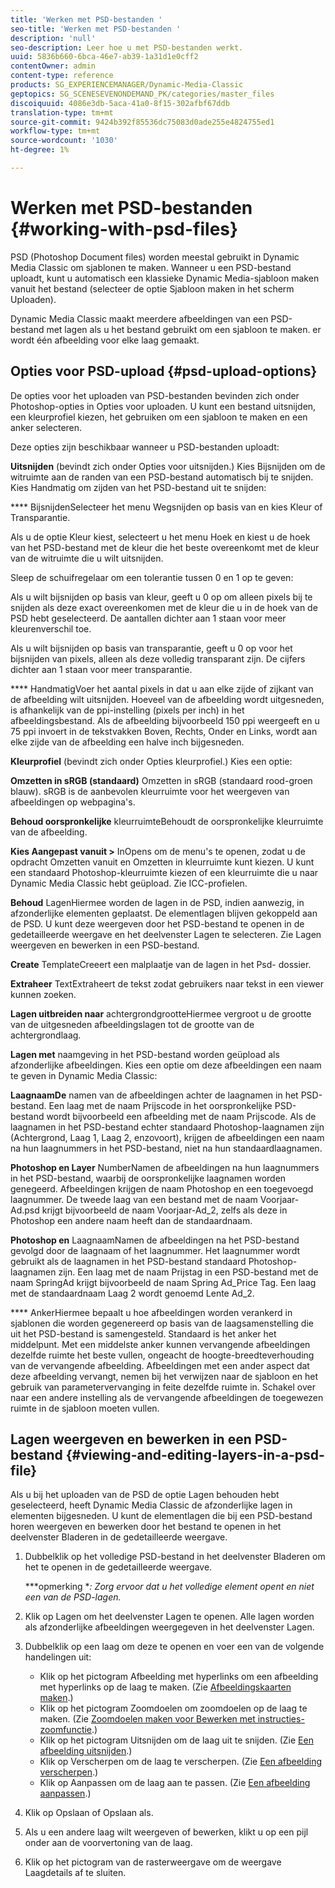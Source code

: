 ```yaml
---
title: 'Werken met PSD-bestanden '
seo-title: 'Werken met PSD-bestanden '
description: 'null'
seo-description: Leer hoe u met PSD-bestanden werkt.
uuid: 5836b660-6bca-46e7-ab39-1a31d1e0cff2
contentOwner: admin
content-type: reference
products: SG_EXPERIENCEMANAGER/Dynamic-Media-Classic
geptopics: SG_SCENESEVENONDEMAND_PK/categories/master_files
discoiquuid: 4086e3db-5aca-41a0-8f15-302afbf67ddb
translation-type: tm+mt
source-git-commit: 9424b392f85536dc75083d0ade255e4824755ed1
workflow-type: tm+mt
source-wordcount: '1030'
ht-degree: 1%

---
```



# Werken met PSD-bestanden {#working-with-psd-files}

PSD (Photoshop Document files) worden meestal gebruikt in Dynamic Media Classic om sjablonen te maken. Wanneer u een PSD-bestand uploadt, kunt u automatisch een klassieke Dynamic Media-sjabloon maken vanuit het bestand (selecteer de optie Sjabloon maken in het scherm Uploaden).

Dynamic Media Classic maakt meerdere afbeeldingen van een PSD-bestand met lagen als u het bestand gebruikt om een sjabloon te maken. er wordt één afbeelding voor elke laag gemaakt.

## Opties voor PSD-upload {#psd-upload-options}

De opties voor het uploaden van PSD-bestanden bevinden zich onder Photoshop-opties in Opties voor uploaden. U kunt een bestand uitsnijden, een kleurprofiel kiezen, het gebruiken om een sjabloon te maken en een anker selecteren.

Deze opties zijn beschikbaar wanneer u PSD-bestanden uploadt:

**Uitsnijden**  (bevindt zich onder Opties voor uitsnijden.) Kies Bijsnijden om de witruimte aan de randen van een PSD-bestand automatisch bij te snijden. Kies Handmatig om zijden van het PSD-bestand uit te snijden:

**** BijsnijdenSelecteer het menu Wegsnijden op basis van en kies Kleur of Transparantie.

Als u de optie Kleur kiest, selecteert u het menu Hoek en kiest u de hoek van het PSD-bestand met de kleur die het beste overeenkomt met de kleur van de witruimte die u wilt uitsnijden.

Sleep de schuifregelaar om een tolerantie tussen 0 en 1 op te geven:

Als u wilt bijsnijden op basis van kleur, geeft u 0 op om alleen pixels bij te snijden als deze exact overeenkomen met de kleur die u in de hoek van de PSD hebt geselecteerd. De aantallen dichter aan 1 staan voor meer kleurenverschil toe.

Als u wilt bijsnijden op basis van transparantie, geeft u 0 op voor het bijsnijden van pixels, alleen als deze volledig transparant zijn. De cijfers dichter aan 1 staan voor meer transparantie.

**** HandmatigVoer het aantal pixels in dat u aan elke zijde of zijkant van de afbeelding wilt uitsnijden. Hoeveel van de afbeelding wordt uitgesneden, is afhankelijk van de ppi-instelling (pixels per inch) in het afbeeldingsbestand. Als de afbeelding bijvoorbeeld 150 ppi weergeeft en u 75 ppi invoert in de tekstvakken Boven, Rechts, Onder en Links, wordt aan elke zijde van de afbeelding een halve inch bijgesneden.

**Kleurprofiel**  (bevindt zich onder Opties kleurprofiel.) Kies een optie:

**Omzetten in sRGB (standaard)** Omzetten in sRGB (standaard rood-groen blauw). sRGB is de aanbevolen kleurruimte voor het weergeven van afbeeldingen op webpagina&#39;s.

**Behoud oorspronkelijke** kleurruimteBehoudt de oorspronkelijke kleurruimte van de afbeelding.

**Kies Aangepast vanuit >** InOpens om de menu&#39;s te openen, zodat u de opdracht Omzetten vanuit en Omzetten in kleurruimte kunt kiezen. U kunt een standaard Photoshop-kleurruimte kiezen of een kleurruimte die u naar Dynamic Media Classic hebt geüpload. Zie ICC-profielen.

**Behoud** LagenHiermee worden de lagen in de PSD, indien aanwezig, in afzonderlijke elementen geplaatst. De elementlagen blijven gekoppeld aan de PSD. U kunt deze weergeven door het PSD-bestand te openen in de gedetailleerde weergave en het deelvenster Lagen te selecteren. Zie Lagen weergeven en bewerken in een PSD-bestand.

**Create** TemplateCreeert een malplaatje van de lagen in het Psd- dossier.

**Extraheer** TextExtraheert de tekst zodat gebruikers naar tekst in een viewer kunnen zoeken.

**Lagen uitbreiden naar** achtergrondgrootteHiermee vergroot u de grootte van de uitgesneden afbeeldingslagen tot de grootte van de achtergrondlaag.

**Lagen met** naamgeving in het PSD-bestand worden geüpload als afzonderlijke afbeeldingen. Kies een optie om deze afbeeldingen een naam te geven in Dynamic Media Classic:

**LaagnaamDe** namen van de afbeeldingen achter de laagnamen in het PSD-bestand. Een laag met de naam Prijscode in het oorspronkelijke PSD-bestand wordt bijvoorbeeld een afbeelding met de naam Prijscode. Als de laagnamen in het PSD-bestand echter standaard Photoshop-laagnamen zijn (Achtergrond, Laag 1, Laag 2, enzovoort), krijgen de afbeeldingen een naam na hun laagnummers in het PSD-bestand, niet na hun standaardlaagnamen.

**Photoshop en Layer** NumberNamen de afbeeldingen na hun laagnummers in het PSD-bestand, waarbij de oorspronkelijke laagnamen worden genegeerd. Afbeeldingen krijgen de naam Photoshop en een toegevoegd laagnummer. De tweede laag van een bestand met de naam Voorjaar-Ad.psd krijgt bijvoorbeeld de naam Voorjaar-Ad_2, zelfs als deze in Photoshop een andere naam heeft dan de standaardnaam.

**Photoshop en** LaagnaamNamen de afbeeldingen na het PSD-bestand gevolgd door de laagnaam of het laagnummer. Het laagnummer wordt gebruikt als de laagnamen in het PSD-bestand standaard Photoshop-laagnamen zijn. Een laag met de naam Prijstag in een PSD-bestand met de naam SpringAd krijgt bijvoorbeeld de naam Spring Ad_Price Tag. Een laag met de standaardnaam Laag 2 wordt genoemd Lente Ad_2.

**** AnkerHiermee bepaalt u hoe afbeeldingen worden verankerd in sjablonen die worden gegenereerd op basis van de laagsamenstelling die uit het PSD-bestand is samengesteld. Standaard is het anker het middelpunt. Met een middelste anker kunnen vervangende afbeeldingen dezelfde ruimte het beste vullen, ongeacht de hoogte-breedteverhouding van de vervangende afbeelding. Afbeeldingen met een ander aspect dat deze afbeelding vervangt, nemen bij het verwijzen naar de sjabloon en het gebruik van parametervervanging in feite dezelfde ruimte in. Schakel over naar een andere instelling als de vervangende afbeeldingen de toegewezen ruimte in de sjabloon moeten vullen.

## Lagen weergeven en bewerken in een PSD-bestand {#viewing-and-editing-layers-in-a-psd-file}

Als u bij het uploaden van de PSD de optie Lagen behouden hebt geselecteerd, heeft Dynamic Media Classic de afzonderlijke lagen in elementen bijgesneden. U kunt de elementlagen die bij een PSD-bestand horen weergeven en bewerken door het bestand te openen in het deelvenster Bladeren in de gedetailleerde weergave.

1. Dubbelklik op het volledige PSD-bestand in het deelvenster Bladeren om het te openen in de gedetailleerde weergave.

   ***opmerking **: Zorg ervoor dat u het volledige element opent en niet een van de PSD-lagen.*

1. Klik op Lagen om het deelvenster Lagen te openen. Alle lagen worden als afzonderlijke afbeeldingen weergegeven in het deelvenster Lagen.
1. Dubbelklik op een laag om deze te openen en voer een van de volgende handelingen uit:

   * Klik op het pictogram Afbeelding met hyperlinks om een afbeelding met hyperlinks op de laag te maken. (Zie [Afbeeldingskaarten maken](creating-image-maps.md#creating_image_maps).)
   * Klik op het pictogram Zoomdoelen om zoomdoelen op de laag te maken. (Zie [Zoomdoelen maken voor Bewerken met instructies-zoomfunctie](creating-zoom-targets-guided-zoom.md#creating_zoom_targets_for_guided_zoom).)
   * Klik op het pictogram Uitsnijden om de laag uit te snijden. (Zie [Een afbeelding uitsnijden](cropping-image.md#cropping_an_image).)
   * Klik op Verscherpen om de laag te verscherpen. (Zie [Een afbeelding verscherpen](sharpening-image.md#sharpening_an_image).)
   * Klik op Aanpassen om de laag aan te passen. (Zie [Een afbeelding aanpassen](adjusting-image.md#adjusting_an_image).)

1. Klik op Opslaan of Opslaan als.
1. Als u een andere laag wilt weergeven of bewerken, klikt u op een pijl onder aan de voorvertoning van de laag.
1. Klik op het pictogram van de rasterweergave om de weergave Laagdetails af te sluiten.

